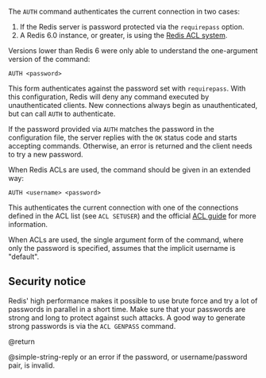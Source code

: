 The `AUTH` command authenticates the current connection in two cases:

1. If the Redis server is password protected via the `requirepass` option.
2. A Redis 6.0 instance, or greater, is using the [Redis ACL system](/topics/acl).

Versions lower than Redis 6 were only able to understand the one-argument version of the command:

    AUTH <password>

This form authenticates against the password set with `requirepass`.
With this configuration, Redis will deny any command executed by unauthenticated clients.
New connections always begin as unauthenticated, but can call `AUTH` to authenticate.

If the password provided via `AUTH` matches the password in the configuration file, the server replies with the `OK` status code and starts accepting commands.
Otherwise, an error is returned and the client needs to try a new password.

When Redis ACLs are used, the command should be given in an extended way:

    AUTH <username> <password>

This authenticates the current connection with one of the connections defined in the ACL list (see `ACL SETUSER`) and the official [ACL guide](/topics/acl) for more information.

When ACLs are used, the single argument form of the command, where only the password is specified, assumes that the implicit username is "default".

## Security notice

Redis' high performance makes it possible to use brute force and try a lot of passwords in parallel in a short time.
Make sure that your passwords are strong and long to protect against such attacks.
A good way to generate strong passwords is via the `ACL GENPASS` command.

@return

@simple-string-reply or an error if the password, or username/password pair, is invalid.
